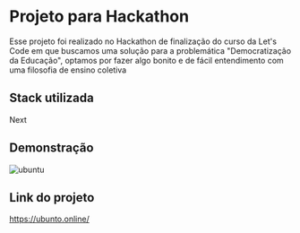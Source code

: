 
# Projeto para Hackathon

Esse projeto foi realizado no Hackathon de finalização do curso da Let's Code em que buscamos uma solução para a problemática "Democratização da Educação", optamos por fazer algo bonito e de fácil entendimento com uma filosofia de ensino coletiva

## Stack utilizada

Next

## Demonstração

![ubuntu](https://i.imgur.com/2PkFsYm.png)

## Link do projeto

https://ubunto.online/
